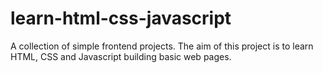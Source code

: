# learn-html-css-javascript
A collection of simple frontend projects. 
The aim of this project is to learn HTML, CSS and Javascript building basic web pages.
